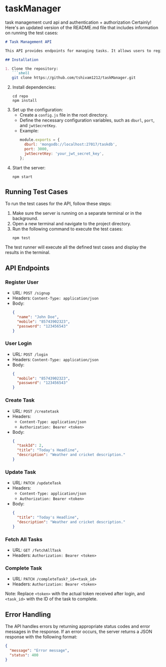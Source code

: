 # taskManager
task management curd api and authentication + authorization
Certainly! Here's an updated version of the README.md file that includes information on running the test cases:

```markdown
# Task Management API

This API provides endpoints for managing tasks. It allows users to register, login, create tasks, update tasks, complete tasks, and fetch all tasks.

## Installation

1. Clone the repository:
   ```shell
   git clone https://github.com/tshivam1212/taskManager.git
   ```
2. Install dependencies:
   ```shell
   cd repo
   npm install
   ```
3. Set up the configuration:
   - Create a `config.js` file in the root directory.
   - Define the necessary configuration variables, such as `dburl`, `port`, and `jwtSecretKey`.
   - Example:
     ```javascript
     module.exports = {
       dburl: 'mongodb://localhost:27017/taskdb',
       port: 3000,
       jwtSecretKey: 'your_jwt_secret_key',
     };
     ```
4. Start the server:
   ```shell
   npm start
   ```

## Running Test Cases

To run the test cases for the API, follow these steps:

1. Make sure the server is running on a separate terminal or in the background.
2. Open a new terminal and navigate to the project directory.
3. Run the following command to execute the test cases:
   ```shell
   npm test
   ```

The test runner will execute all the defined test cases and display the results in the terminal.

## API Endpoints

### Register User

- URL: `POST /signup`
- Headers: `Content-Type: application/json`
- Body:
  ```json
  {
    "name": "John Doe",
    "mobile": "85743902323",
    "password": "123456543"
  }
  ```

### User Login

- URL: `POST /login`
- Headers: `Content-Type: application/json`
- Body:
  ```json
  {
    "mobile": "85743902323",
    "password": "123456543"
  }
  ```

### Create Task

- URL: `POST /createtask`
- Headers:
  - `Content-Type: application/json`
  - `Authorization: Bearer <token>`
- Body:
  ```json
  {
    "taskId": 2,
    "title": "Today's Headline",
    "description": "Weather and cricket description."
  }
  ```

### Update Task

- URL: `PATCH /updateTask`
- Headers:
  - `Content-Type: application/json`
  - `Authorization: Bearer <token>`
- Body:
  ```json
  {
    "title": "Today's Headline",
    "description": "Weather and cricket description."
  }
  ```

### Fetch All Tasks

- URL: `GET /fetchAllTask`
- Headers: `Authorization: Bearer <token>`

### Complete Task

- URL: `PATCH /completeTask?_id=<task_id>`
- Headers: `Authorization: Bearer <token>`

Note: Replace `<token>` with the actual token received after login, and `<task_id>` with the ID of the task to complete.

## Error Handling

The API handles errors by returning appropriate status codes and error messages in the response. If an error occurs, the server returns a JSON response with the following format:
```json
{
  "message": "Error message",
  "status": 400
}
```


